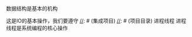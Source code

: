 [//]: # (GIT项目)
数据结构是基本的机构

[//]: # (数据接口)
这是IO的基本操作，我们要遵守
[//]: # (集成项目)
[//]: # (项目目录)
进程线程
进程线程是系统编程的核心操作